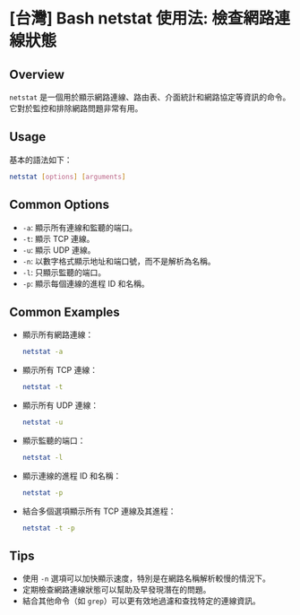 # [台灣] Bash netstat 使用法: 檢查網路連線狀態

## Overview
`netstat` 是一個用於顯示網路連線、路由表、介面統計和網路協定等資訊的命令。它對於監控和排除網路問題非常有用。

## Usage
基本的語法如下：
```bash
netstat [options] [arguments]
```

## Common Options
- `-a`: 顯示所有連線和監聽的端口。
- `-t`: 顯示 TCP 連線。
- `-u`: 顯示 UDP 連線。
- `-n`: 以數字格式顯示地址和端口號，而不是解析為名稱。
- `-l`: 只顯示監聽的端口。
- `-p`: 顯示每個連線的進程 ID 和名稱。

## Common Examples
- 顯示所有網路連線：
  ```bash
  netstat -a
  ```

- 顯示所有 TCP 連線：
  ```bash
  netstat -t
  ```

- 顯示所有 UDP 連線：
  ```bash
  netstat -u
  ```

- 顯示監聽的端口：
  ```bash
  netstat -l
  ```

- 顯示連線的進程 ID 和名稱：
  ```bash
  netstat -p
  ```

- 結合多個選項顯示所有 TCP 連線及其進程：
  ```bash
  netstat -t -p
  ```

## Tips
- 使用 `-n` 選項可以加快顯示速度，特別是在網路名稱解析較慢的情況下。
- 定期檢查網路連線狀態可以幫助及早發現潛在的問題。
- 結合其他命令（如 `grep`）可以更有效地過濾和查找特定的連線資訊。